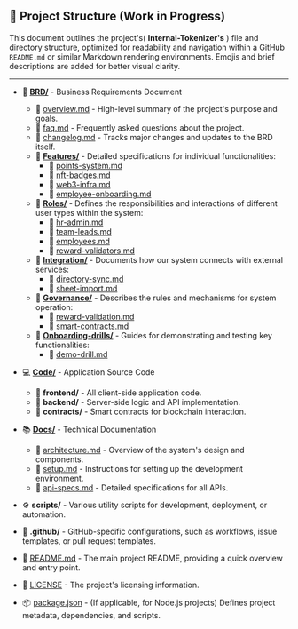 ## 🌳 Project Structure (Work in Progress)

This document outlines the project's( **Internal-Tokenizer's** ) file and directory structure, optimized for readability and navigation within a GitHub `README.md` or similar Markdown rendering environments. Emojis and brief descriptions are added for better visual clarity.

---

- 📁 **[BRD/](./BRD)** - Business Requirements Document

  - 📄 [overview.md](./BRD/overview.md) - High-level summary of the project's purpose and goals.
  - 📄 [faq.md](./BRD/faq.md) - Frequently asked questions about the project.
  - 📄 [changelog.md](./BRD/changelog.md) - Tracks major changes and updates to the BRD itself.
  - 📁 **[Features/](./BRD/features/)** - Detailed specifications for individual functionalities:
    - 📄 [points-system.md](./BRD/features/points-system.md)
    - 📄 [nft-badges.md](./BRD/features/nft-badges.md)
    - 📄 [web3-infra.md](./BRD/features/web3-infra.md)
    - 📄 [employee-onboarding.md](./BRD/features/employee-onboarding.md)
  - 📁 **[Roles/](./BRD/roles/)** - Defines the responsibilities and interactions of different user types within the system:
    - 📄 [hr-admin.md](./BRD/roles/hr-admin.md)
    - 📄 [team-leads.md](./BRD/roles/team-leads.md)
    - 📄 [employees.md](./BRD/roles/employees.md)
    - 📄 [reward-validators.md](./BRD/roles/reward-validators.md)
  - 📁 **[Integration/](./BRD/integration/)** - Documents how our system connects with external services:
    - 📄 [directory-sync.md](./BRD/integration/directory-sync.md)
    - 📄 [sheet-import.md](./BRD/integration/sheet-import.md)
  - 📁 **[Governance/](./BRD/governance/)** - Describes the rules and mechanisms for system operation:
    - 📄 [reward-validation.md](./BRD/governance/reward-validation.md)
    - 📄 [smart-contracts.md](./BRD/governance/smart-contracts.md)
  - 📁 **[Onboarding-drills/](./BRD/onboarding-drills/)** - Guides for demonstrating and testing key functionalities:
    - 📄 [demo-drill.md](./BRD/onboarding-drills/demo-drill.md)

- 💻 **[Code/](./code/)** - Application Source Code

  - 📁 **frontend/** - All client-side application code.
  - 📁 **backend/** - Server-side logic and API implementation.
  - 📁 **contracts/** - Smart contracts for blockchain interaction.

- 📚 **[Docs/](./docs/)** - Technical Documentation

  - 📄 [architecture.md](./docs/architecture.md) - Overview of the system's design and components.
  - 📄 [setup.md](./docs/setup.md) - Instructions for setting up the development environment.
  - 📄 [api-specs.md](./docs/api-specs.md) - Detailed specifications for all APIs.

- ⚙️ **scripts/** - Various utility scripts for development, deployment, or automation.
- 🐙 **.github/** - GitHub-specific configurations, such as workflows, issue templates, or pull request templates.
- 📄 [README.md](./README.md) - The main project README, providing a quick overview and entry point.
- 📄 [LICENSE](./LICENSE) - The project's licensing information.
- 📦 [package.json](./package.json) - (If applicable, for Node.js projects) Defines project metadata, dependencies, and scripts.
